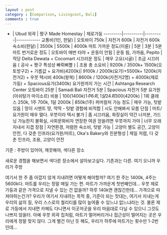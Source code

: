 ```yaml
---
layout : post
category : [Comparison, Livingcost, Bali]
comments : true
---
```


- | Ubud 외곽 | 짱구 Made Homestay | 제로가둥
---------|----------|---------|------------
교통비(1인, 한달) | 오토바이 750k | 자전거 600k | 자전거  600k 
숙소비(한달) | 3500k | 5500k | 4000k 
마트 가까운 정도(이륜) | 5분 | 3분 |  5분
마트 번거로운 정도 | 오토바이 매번 타야 + 운동이 안됨 | 운동 됨, 가까움, Pepito | 적당 Delta Dewata + Cocomart
시끄러운 정도 | 매우 고요(시골) | 조금 시끄러움 ( 공사 + 짱구 특성상 빠뤼삐쁠 ) | 조용
총 소요비 | 9200k / 3500k+ 1500k(오토방구2) + 기름값 + 요가비(4200k)| 9100k / 2000k(요가)+5500k+ 1200k(자전거2) + 우붓 택시비 400k(왕복) | 8600k / 1200k(자전거2명) + 4000k(제로가둥) + Spacious요가(3400k)
요가원까지 가는 시간 | Ashtanga Research Center 오토바이 25분 | Samadi Bali 자전거 5분 | Spacious 자전거 5분
요가원(아쉬탕가 마이소르) 비용 | 100$(1400k) 1주 6회, 1달 24회 300$(4200k) | 1회 클래스 250k, 1주 700k, 1달 2000k | 850k(1주) 
퍼머컬처 가능 정도 | 매우 가능, 텃밭 있음 | 땅이 시멘트 땅, 딱딱 - 텃밭 경험에 비적합 | 시도 안해봐서 모름
단점 | 마트/요가원이 매우 멀다. 우붓이라 택시 불가  | 좀 시끄러움, 화장실이 약간 너저분, 가드닝 가능한지 불확실, 사회문화비자 연장한 여권 얻을려면 우붓까지 가야 | 너무 오래지내서 지겹
장점 | 자연환경, 저렴한 숙소비, 텃밭 가능 | 고양이 별도 공간, 고양이 안전,  다 갖춘 인프라(요가원/마트), Oka's Bakery와 친분형성 | 제일 저렴, 다 갖춘 인프라, 조용, 고양이 안전


기준 : 주방이 있어야, 깨끗해야, 색다른 장소

새로운 경험을 해보면서 색다른 장소에서 살아보고싶다. 기존과는 다른. 여기 오니까 우리가 주방

여기서 한 주 좀 아깝지 않게 지내려면 어떻게 해야할까?
여기 한 주는 1400k, 4주는 5600k다.
마트를 우리는 정말 매일 가는 편. 마트가 가까운게 첫번째인데...
우붓 제로가둥과 같은 가격으로 지낼 수 있는 건 없을까?
하루 140k면 괜찮긴한데...
가격으로 따져야하는건가? 우리가 여기서 지내려는 목적 중, 기준이 되는 잣대는, 여기서 지내는게 우리의 삶의 질, 우리 스스로의 퀄리티를 많이 높여줄 수 있느냐 없느냐라는 것.
물론 제로 가둥에서 지내면 카페도 다니면서 이곳저곳을 우리 마음대로 다닐 수 있으니 그것도 나쁘지 않을터.
아예 우붓 외곽 집처럼, 마트가 멀어버리거나 접근성이 떨어지는 곳은 우리에게 정말 맞지 않다. 그게 별건 아닌 듯 해도, 우리가 하루에 마트가는 횟수만 1-2번인데...
